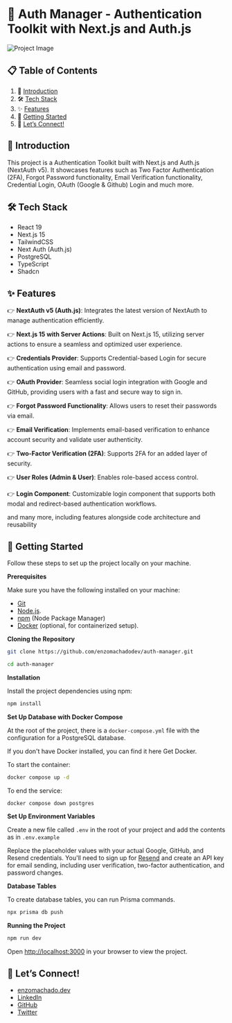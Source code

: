 # **🌟 Auth Manager - Authentication Toolkit with Next.js and Auth.js**

![Project Image](https://github.com/enzomachado/PROJECT_NAME/blob/main/public/thumbnail.png)

## 📋 <a name="table">Table of Contents</a>

1. 🤖 [Introduction](#introduction)
2. 🛠️ [Tech Stack](#tech-stack)
3. ✨ [Features](#features)
4. 🚀 [Getting Started](#getting-started)
5. 👋 [Let’s Connect!](#lets-connect)

## <a name="introduction">🤖 Introduction</a>

This project is a Authentication Toolkit built with Next.js and Auth.js (NextAuth v5). It showcases features such as Two Factor Authentication (2FA), Forgot Password functionality, Email Verification functionality, Credential Login, OAuth (Google & Github) Login and much more.

## <a name="tech-stack">🛠 Tech Stack</a>

- React 19
- Next.js 15
- TailwindCSS
- Next Auth (Auth.js)
- PostgreSQL
- TypeScript
- Shadcn

## <a name="features">✨ Features</a>

👉 **NextAuth v5 (Auth.js)**: Integrates the latest version of NextAuth to manage authentication efficiently.

👉 **Next.js 15 with Server Actions**: Built on Next.js 15, utilizing server actions to ensure a seamless and optimized user experience.

👉 **Credentials Provider**: Supports Credential-based Login for secure authentication using email and password.

👉 **OAuth Provider**: Seamless social login integration with Google and GitHub, providing users with a fast and secure way to sign in.

👉 **Forgot Password Functionality**: Allows users to reset their passwords via email.

👉 **Email Verification**: Implements email-based verification to enhance account security and validate user authenticity.

👉 **Two-Factor Verification (2FA)**: Supports 2FA for an added layer of security.

👉 **User Roles (Admin & User)**: Enables role-based access control.

👉 **Login Component**: Customizable login component that supports both modal and redirect-based authentication workflows.

and many more, including features alongside code architecture and
reusability

## <a name="quick-start">🚀 Getting Started</a>

Follow these steps to set up the project locally on your machine.

**Prerequisites**

Make sure you have the following installed on your machine:

- [Git](https://git-scm.com/)
- [Node.js](https://nodejs.org/).
- [npm](https://www.npmjs.com/) (Node Package Manager)
- [Docker](https://www.docker.com/) (optional, for containerized setup).

**Cloning the Repository**

```bash
git clone https://github.com/enzomachadodev/auth-manager.git

cd auth-manager
```

**Installation**

Install the project dependencies using npm:

```bash
npm install
```

**Set Up Database with Docker Compose**

At the root of the project, there is a `docker-compose.yml` file with the configuration for a PostgreSQL database.

If you don't have Docker installed, you can find it here Get Docker.

To start the container:

```bash
docker compose up -d
```

To end the service:

```bash
docker compose down postgres
```

**Set Up Environment Variables**

Create a new file called `.env` in the root of your project and add the contents as in `.env.example`

Replace the placeholder values with your actual Google, GitHub, and Resend credentials. You'll need to sign up for [Resend](https://resend.com) and create an API key for email sending, including user verification, two-factor authentication, and password changes.

**Database Tables**

To create database tables, you can run Prisma commands.

```bash
npx prisma db push
```

**Running the Project**

```bash
npm run dev
```

Open [http://localhost:3000](http://localhost:3000) in your browser to view the project.

## <a name="lets-connect">👋 Let’s Connect!</a>

- [enzomachado.dev](https://enzomachado.dev)
- [LinkedIn](https://linkedin.com/in/enzomachadodev)
- [GitHub](https://github.com/enzomachadodev)
- [Twitter](https://x.com/enzofmachado)
